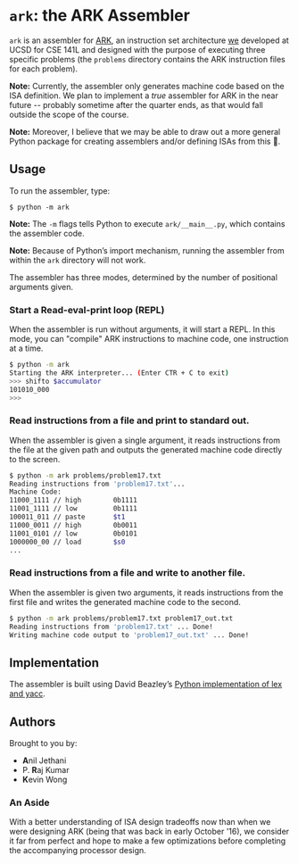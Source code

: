 # `ark`: the ARK Assembler

`ark` is an assembler for [ARK](https://github.com/prkumar/ARK-Processor), an instruction set architecture [we](#authors) developed at UCSD for CSE 141L and designed with the purpose of executing three specific problems (the `problems` directory contains the ARK instruction files for each problem).

**Note:** Currently, the assembler only generates machine code based on the ISA definition. We plan to implement a *true* assembler for ARK in the near future -- probably sometime after the quarter ends, as that would fall outside the scope of the course. 

**Note:** Moreover, I believe that we may be able to draw out a more general Python package for creating assemblers and/or defining ISAs from this :metal:.

## Usage

To run the assembler, type:
```
$ python -m ark
```

**Note:** The `-m` flags tells Python to execute `ark/__main__.py`, which contains the assembler code.

**Note:** Because of Python’s import mechanism, running the assembler from within the `ark` directory will not work.

The assembler has three modes, determined by the number of positional arguments given.

### Start a Read-eval-print loop (REPL)

When the assembler is run without arguments, it will start a REPL. In this mode, you  can "compile" ARK instructions to machine code, one instruction at a time.
  
```bash
$ python -m ark
Starting the ARK interpreter... (Enter CTR + C to exit) 
>>> shifto $accumulator
101010_000
>>>
``` 
  
### Read instructions from a file and print to standard out.

When the assembler is given a single argument, it reads instructions from the file at the given path and outputs the generated machine code directly to the screen.

```bash
$ python -m ark problems/problem17.txt
Reading instructions from 'problem17.txt'...
Machine Code:
11000_1111 // high        0b1111
11001_1111 // low         0b1111
100011_011 // paste       $t1
11000_0011 // high        0b0011
11001_0101 // low         0b0101
1000000_00 // load        $s0
...
``` 

### Read instructions from a file and write to another file.

When the assembler is given two arguments, it reads instructions from the first file and writes the generated machine code
to the second.

```bash
$ python -m ark problems/problem17.txt problem17_out.txt
Reading instructions from 'problem17.txt' ... Done!
Writing machine code output to 'problem17_out.txt' ... Done!
``` 

## Implementation

The assembler is built using David Beazley’s [Python implementation of lex and yacc](https://github.com/dabeaz/ply).

## Authors

Brought to you by:

* **A**nil Jethani
* P. **R**aj Kumar 
* **K**evin Wong

### An Aside

With a better understanding of ISA design tradeoffs now than when we were designing ARK (being that was back in early October '16), we consider it far from perfect and hope to make a few optimizations before completing the accompanying processor design.


